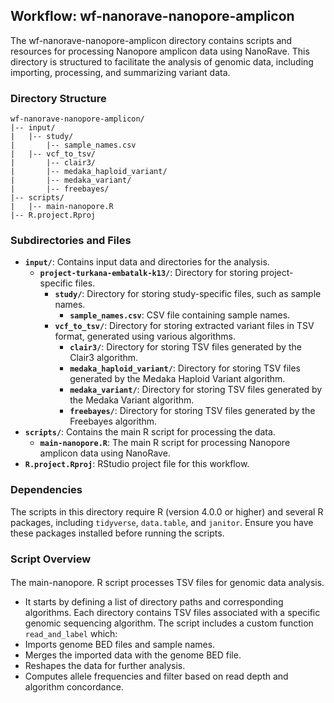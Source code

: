 ## Workflow: wf-nanorave-nanopore-amplicon

The wf-nanorave-nanopore-amplicon directory contains scripts and resources for processing Nanopore amplicon data using NanoRave. This directory is structured to facilitate the analysis of genomic data, including importing, processing, and summarizing variant data.

### Directory Structure

```
wf-nanorave-nanopore-amplicon/
|-- input/
|   |-- study/
|       |-- sample_names.csv
|   |-- vcf_to_tsv/
|       |-- clair3/
|       |-- medaka_haploid_variant/
|       |-- medaka_variant/
|       |-- freebayes/
|-- scripts/
|   |-- main-nanopore.R
|-- R.project.Rproj
```

### Subdirectories and Files

- **`input/`**: Contains input data and directories for the analysis.
  - **`project-turkana-embatalk-k13/`**: Directory for storing project-specific files.
    - **`study/`**: Directory for storing study-specific files, such as sample names.
      - **`sample_names.csv`**: CSV file containing sample names.
    - **`vcf_to_tsv/`**: Directory for storing extracted variant files in TSV format, generated using various algorithms.
      - **`clair3/`**: Directory for storing TSV files generated by the Clair3 algorithm.
      - **`medaka_haploid_variant/`**: Directory for storing TSV files generated by the Medaka Haploid Variant algorithm.
      - **`medaka_variant/`**: Directory for storing TSV files generated by the Medaka Variant algorithm.
      - **`freebayes/`**: Directory for storing TSV files generated by the Freebayes algorithm.
- **`scripts/`**: Contains the main R script for processing the data.
  - **`main-nanopore.R`**: The main R script for processing Nanopore amplicon data using NanoRave.
- **`R.project.Rproj`**: RStudio project file for this workflow.

### Dependencies

The scripts in this directory require R (version 4.0.0 or higher) and several R packages, including `tidyverse`, `data.table`, and `janitor`. Ensure you have these packages installed before running the scripts.

### Script Overview

####

The main-nanopore. R script processes TSV files for genomic data analysis.

- It starts by defining a list of directory paths and corresponding algorithms. Each directory contains TSV files associated with a specific genomic sequencing algorithm. The script includes a custom function `read_and_label` which:
- Imports genome BED files and sample names.
- Merges the imported data with the genome BED file.
- Reshapes the data for further analysis.
- Computes allele frequencies and filter based on read depth and algorithm concordance.
